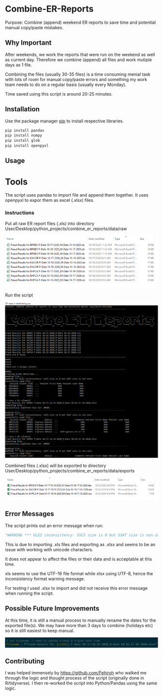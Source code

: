 # Combine-ER-Reports

Purpose: Combine (append) weekend ER reports to save time and potential manual copy/paste mistakes.

## Why Important

After weekends, we work the reports that were run on the weekend as well as current day. Therefore we combine (append) all files and work mutiple days as 1 file.

Combining the files (usually 30-35 files) is a time consuming menial task with lots of room for manual copy/paste errors and something my work team needs to do on a regular basis (usually every Monday).

Time saved using this script is around 20-25 minutes.

## Installation

Use the package manager [pip](https://pip.pypa.io/en/stable/) to install respective libraries.

```bash
pip install pandas
pip install numpy
pip install glob
pip install openpyxl
```

## Usage

# Tools

The script uses pandas to import file and append them together. It uses openpyxl to expor them as excel (.xlsx) files.

### Instructions

Put all raw ER report files (.xls) into directory User/Desktop/python_projects/combine_er_reports/data/raw

![Screenshot](docs/images/raw_data.png)

Run the script

![Screenshot](docs/images/terminal_display.png)

Combined files (.xlsx) will be exported to directory User/Desktop/python_projects/combine_er_reports/data/exports

![Screenshot](docs/images/exports_data.png)

## Error Messages

The script prints out an error message when run:

```python
"WARNING *** OLE2 inconsistency: SSCS size is 0 but SSAT size is non-zero"
```

This is due to importing .xls files and exporting as .xlsx and seems to be an issue with working with unicode characters.

It does not appear to affect the files or their data and is acceptable at this time.

xls seems to use the UTF-16 file format while xlsx using UTF-8, hence the inconsistency format warning message.

For testing I used .xlsx to import and did not receive this error message when running the script.

## Possible Future Improvements

At this time, it is still a manual process to manually rename the dates for the exported file(s). We may have more than 3 days to combine (holidays etc) so it is still easiest to keep manual. 

![Screenshot](docs/images/filename_issue.png)

## Contributing

I was helped immensely by https://github.com/Fehiroh who walked me through the logic and thought process of the script (originally done in R/tidyverse). I then re-worked the script into Python/Pandas using the same logic. 
